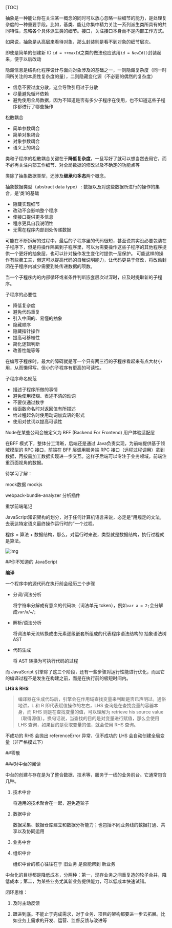 [TOC]

抽象是一种能让你在关注某一概念的同时可以放心忽略一些细节的能力，是处理复杂度的一种重要手段。比如，基类、能让你集中精力关注一系列派生类所具有的共同特性，忽略各个具体派生类的细节。接口，关注接口本身而不是内部工作方式。

如果说，抽象是从高层来看待对象，那么封装则是看不到对象的细节层次。

即使是简单的创建新 ID `id = ++maxId`之类的做法也应该用`id = NewId()`封装起来，便于以后改动

隐藏信息是结构化程序设计与面向对象涉及的基础之一，一则隐藏复杂度（同一时间所关注的本质性复杂度的量），二则隐藏变化源（不必要的偶然的复杂度）

- 信息不要过度分散，这会导致引用过于分散 
- 尽量避免循环依赖 
- 避免使用全局数据，因为不知道是否有多少子程序在使用，也不知道这些子程序都进行了哪些操作 

松散耦合

- 简单参数耦合 
- 简单对象耦合 
- 对象参数耦合 
- 语义上的耦合 

类和子程序的松散耦合关键在于**降低复杂度**，一旦写好了就可以想当然去用它，而不必再关注内部工作细节、对全局数据的修改以及不确定的功能点等


类除了抽象数据类型，还涉及**继承**和**多态**两个概念。

抽象数据类型（abstract data type）
:   数据以及对这些数据所进行的操作的集合，是‘类’的基础
- 隐藏实现细节
- 改动不会影响整个程序
- 使接口提供更多信息
- 程序更具自我说明性
- 无需在程序内部到处传递数据

可能在不断拆解的过程中，最后的子程序里的代码很短，甚至说其实没必要包装在子程序下，但是将操作隔离到子程序里，可以为需要操作这些子程序的其他程序提供一个更好的抽象层，也可以针对操作发生变化时提供一层保护。
可能这样的操作有些费工夫，但这可以提高代码的自我说明能力，让代码更易于修改，将改动封闭在子程序内减少需要到处传递数据的项数。


当一个子程序内的内部循环或者条件判断嵌套层次过深时，应及时提取新的子程序。

子程序的必要性
- 降低复杂度
- 避免代码重复
- 引入中间的、易懂的抽象
- 隐藏顺序
- 隐藏指针操作
- 提高可移植性
- 简化逻辑判断
- 改善性能等等

在编写子程序时，最大的障碍就是写一个只有两三行的子程序看起来有点大材小用，从而懒得写。但小的子程序有更高的可读性。

子程序命名规范
- 描述子程序所做的事情
- 避免使用模糊、表述不清的动词
- 不要仅通过数字
- 给函数命名时对返回值有所描述
- 给过程起名时使用动词加宾语的形式
- 使用对仗词以提高可读性



Node在某些公司会被定义为 BFF (Backend For Frontend) 用户体验适配层

在BFF 模式下，整体分工清晰，后端还是通过 Java负责实现，为前端提供基于领域模型的 RPC 接口，前端在 BFF 层调用服务端 RPC 接口（远程过程调用）拿到数据，再按需加工数据实现进一步交互。这样子后端可以专注于业务领域，前端注重页面视角的数据。





待学习了解：

mock数据  mockjs

webpack-bundle-analyzer 分析插件



重学前端笔记

JavaScript知识架构的划分，对于任何计算机语言来说，必定是“用规定的文法，去表达特定语义最终操作运行时的”一个过程。

程序 = 算法 + 数据结构，那么，对运行时来说，类型就是数据结构，执行过程就是算法。

![img](/Users/hetaohua/Documents/Read-note/img/front-end.png)



##你不知道的 JavaScript

**编译**

一个程序中的源代码在执行前会经历三个步骤

+ 分词/词法分析

  将字符串分解成有意义的代码块（词法单元 token），例如`var a = 2;`会分解成`var`/`a`/`=`/`;`

+ 解析/语法分析

  将词法单元流转换成由元素逐级嵌套所组成的代表程序语法结构的 抽象语法树 AST

+ 代码生成

  将 AST 转换为可执行代码的过程

而 JavaScript 引擎除了这三个阶段，还有一些步骤对运行性能进行优化，而且它的编译过程不是发生在构建之前，而是在执行前的极短时间内。

**LHS & RHS**

> 编译器在生成代码后，引擎会在作用域查找变量来判断是否已声明过。通俗地讲，L 和 R 即代表赋值操作的左右，LHS 查询是在查找变量的容器本身，而 RHS 则是在查找变量的值，可以理解为 retrieve his source value（取得源值）。换句话说，当查找的目的是对变量进行赋值，那么会使用 LHS 查询，如果目的是获取变量的值，就会使用 RHS 查询。

不成功的 RHS 会抛出 referenceError 异常，但不成功的 LHS 会自动创建全局变量（非严格模式下）

##零散

###对中台的阅读

中台的创建与存在是为了整合数据、技术等，服务于一线的业务前台。它通常包含几种。

1. 技术中台

   将通用的技术聚合在一起，避免造轮子

2. 数据中台

   数据采集、数据仓库建立和数据分析能力；也包括不同业务线的数据打通、共享以及协同运用

3. 业务中台

4. 组织中台

   组织中台的核心往往在于 旧业务 是否能帮到 新业务



中台化的目标都是降低成本，分两种：第一，现存业务之间重复造的轮子合并，降低成本；第二，为某些业务尤其新业务提供能力，可以低成本快速试错。



闭环思维：

1. 及时主动反馈

2. 跟进到底。不能止于完成需求，对于业务、项目的架构都要进一步去拓展。比如业务上需求的开发、运营、监督反馈与改进等



